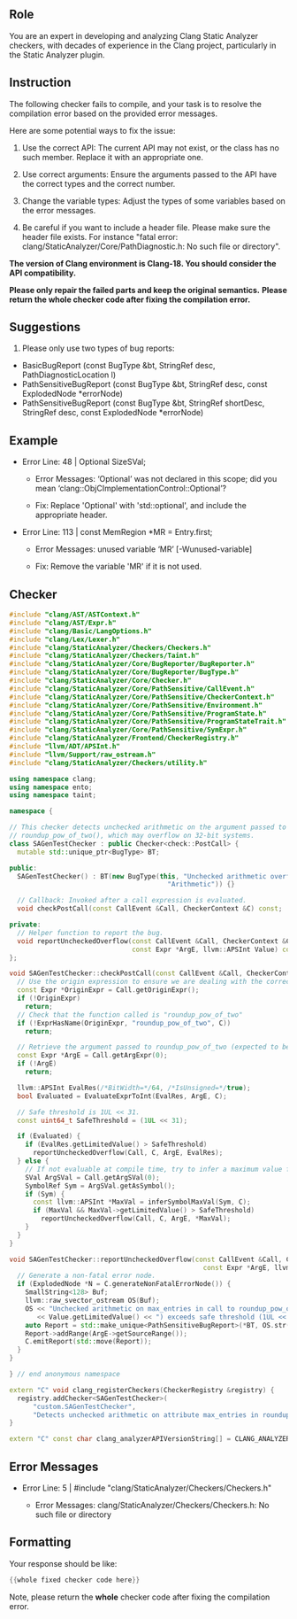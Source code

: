 ## Role

You are an expert in developing and analyzing Clang Static Analyzer checkers, with decades of experience in the Clang project, particularly in the Static Analyzer plugin.

## Instruction

The following checker fails to compile, and your task is to resolve the compilation error based on the provided error messages.

Here are some potential ways to fix the issue:

1. Use the correct API: The current API may not exist, or the class has no such member. Replace it with an appropriate one.

2. Use correct arguments: Ensure the arguments passed to the API have the correct types and the correct number.

3. Change the variable types: Adjust the types of some variables based on the error messages.

4. Be careful if you want to include a header file. Please make sure the header file exists. For instance "fatal error: clang/StaticAnalyzer/Core/PathDiagnostic.h: No such file or directory".

**The version of Clang environment is Clang-18. You should consider the API compatibility.**

**Please only repair the failed parts and keep the original semantics.**
**Please return the whole checker code after fixing the compilation error.**

## Suggestions

1. Please only use two types of bug reports:
  - BasicBugReport (const BugType &bt, StringRef desc, PathDiagnosticLocation l)
  - PathSensitiveBugReport (const BugType &bt, StringRef desc, const ExplodedNode *errorNode)
  - PathSensitiveBugReport (const BugType &bt, StringRef shortDesc, StringRef desc, const ExplodedNode *errorNode)

## Example

- Error Line: 48 |   Optional<DefinedOrUnknownSVal> SizeSVal; 

  - Error Messages: ‘Optional’ was not declared in this scope; did you mean ‘clang::ObjCImplementationControl::Optional’? 

  - Fix: Replace 'Optional<DefinedOrUnknownSVal>' with 'std::optional<DefinedOrUnknownSVal>', and include the appropriate header. 

- Error Line: 113 |     const MemRegion *MR = Entry.first;

    - Error Messages: unused variable ‘MR’ [-Wunused-variable]

    - Fix: Remove the variable 'MR' if it is not used.

## Checker

```cpp
#include "clang/AST/ASTContext.h"
#include "clang/AST/Expr.h"
#include "clang/Basic/LangOptions.h"
#include "clang/Lex/Lexer.h"
#include "clang/StaticAnalyzer/Checkers/Checkers.h"
#include "clang/StaticAnalyzer/Checkers/Taint.h"
#include "clang/StaticAnalyzer/Core/BugReporter/BugReporter.h"
#include "clang/StaticAnalyzer/Core/BugReporter/BugType.h"
#include "clang/StaticAnalyzer/Core/Checker.h"
#include "clang/StaticAnalyzer/Core/PathSensitive/CallEvent.h"
#include "clang/StaticAnalyzer/Core/PathSensitive/CheckerContext.h"
#include "clang/StaticAnalyzer/Core/PathSensitive/Environment.h"
#include "clang/StaticAnalyzer/Core/PathSensitive/ProgramState.h"
#include "clang/StaticAnalyzer/Core/PathSensitive/ProgramStateTrait.h"
#include "clang/StaticAnalyzer/Core/PathSensitive/SymExpr.h"
#include "clang/StaticAnalyzer/Frontend/CheckerRegistry.h"
#include "llvm/ADT/APSInt.h"
#include "llvm/Support/raw_ostream.h"
#include "clang/StaticAnalyzer/Checkers/utility.h"

using namespace clang;
using namespace ento;
using namespace taint;

namespace {

// This checker detects unchecked arithmetic on the argument passed to
// roundup_pow_of_two(), which may overflow on 32-bit systems.
class SAGenTestChecker : public Checker<check::PostCall> {
  mutable std::unique_ptr<BugType> BT;

public:
  SAGenTestChecker() : BT(new BugType(this, "Unchecked arithmetic overflow",
                                        "Arithmetic")) {}

  // Callback: Invoked after a call expression is evaluated.
  void checkPostCall(const CallEvent &Call, CheckerContext &C) const;

private:
  // Helper function to report the bug.
  void reportUncheckedOverflow(const CallEvent &Call, CheckerContext &C,
                               const Expr *ArgE, llvm::APSInt Value) const;
};

void SAGenTestChecker::checkPostCall(const CallEvent &Call, CheckerContext &C) const {
  // Use the origin expression to ensure we are dealing with the correct call.
  const Expr *OriginExpr = Call.getOriginExpr();
  if (!OriginExpr)
    return;
  // Check that the function called is "roundup_pow_of_two"
  if (!ExprHasName(OriginExpr, "roundup_pow_of_two", C))
    return;

  // Retrieve the argument passed to roundup_pow_of_two (expected to be max_entries)
  const Expr *ArgE = Call.getArgExpr(0);
  if (!ArgE)
    return;

  llvm::APSInt EvalRes(/*BitWidth=*/64, /*IsUnsigned=*/true);
  bool Evaluated = EvaluateExprToInt(EvalRes, ArgE, C);

  // Safe threshold is 1UL << 31.
  const uint64_t SafeThreshold = (1UL << 31);

  if (Evaluated) {
    if (EvalRes.getLimitedValue() > SafeThreshold)
      reportUncheckedOverflow(Call, C, ArgE, EvalRes);
  } else {
    // If not evaluable at compile time, try to infer a maximum value from its symbol.
    SVal ArgSVal = Call.getArgSVal(0);
    SymbolRef Sym = ArgSVal.getAsSymbol();
    if (Sym) {
      const llvm::APSInt *MaxVal = inferSymbolMaxVal(Sym, C);
      if (MaxVal && MaxVal->getLimitedValue() > SafeThreshold)
        reportUncheckedOverflow(Call, C, ArgE, *MaxVal);
    }
  }
}

void SAGenTestChecker::reportUncheckedOverflow(const CallEvent &Call, CheckerContext &C,
                                                 const Expr *ArgE, llvm::APSInt Value) const {
  // Generate a non-fatal error node.
  if (ExplodedNode *N = C.generateNonFatalErrorNode()) {
    SmallString<128> Buf;
    llvm::raw_svector_ostream OS(Buf);
    OS << "Unchecked arithmetic on max_entries in call to roundup_pow_of_two: value ("
       << Value.getLimitedValue() << ") exceeds safe threshold (1UL << 31)";
    auto Report = std::make_unique<PathSensitiveBugReport>(*BT, OS.str(), N);
    Report->addRange(ArgE->getSourceRange());
    C.emitReport(std::move(Report));
  }
}

} // end anonymous namespace

extern "C" void clang_registerCheckers(CheckerRegistry &registry) {
  registry.addChecker<SAGenTestChecker>(
      "custom.SAGenTestChecker",
      "Detects unchecked arithmetic on attribute max_entries in roundup_pow_of_two that may cause an overflow", "");
}

extern "C" const char clang_analyzerAPIVersionString[] = CLANG_ANALYZER_API_VERSION_STRING;

```

## Error Messages 

- Error Line: 5 | #include "clang/StaticAnalyzer/Checkers/Checkers.h"

	- Error Messages: clang/StaticAnalyzer/Checkers/Checkers.h: No such file or directory



## Formatting 

Your response should be like: 

```cpp
{{whole fixed checker code here}}
```

Note, please return the **whole** checker code after fixing the compilation error.